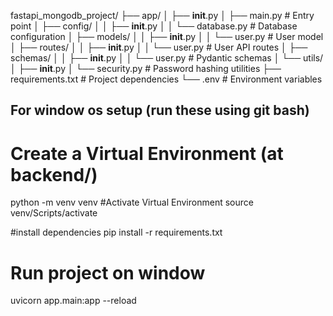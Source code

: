 fastapi_mongodb_project/
├── app/
│   ├── __init__.py
│   ├── main.py              # Entry point
│   ├── config/
│   │   ├── __init__.py
│   │   └── database.py      # Database configuration
│   ├── models/
│   │   ├── __init__.py
│   │   └── user.py         # User model
│   ├── routes/
│   │   ├── __init__.py
│   │   └── user.py         # User API routes
│   ├── schemas/
│   │   ├── __init__.py
│   │   └── user.py         # Pydantic schemas
│   └── utils/
│       ├── __init__.py
│       └── security.py     # Password hashing utilities
├── requirements.txt         # Project dependencies
└── .env                     # Environment variables

## For  window os setup (run these using git bash)
# Create a Virtual Environment (at backend/)
python -m venv venv
#Activate Virtual Environment
source venv/Scripts/activate

#install dependencies
pip install -r requirements.txt
# Run project on window
uvicorn app.main:app --reload